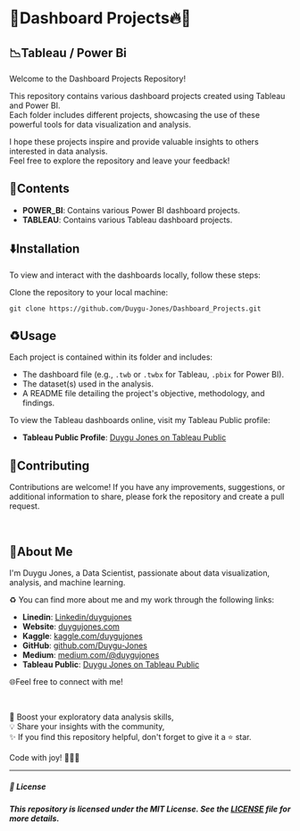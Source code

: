 # 🎯Dashboard Projects🔥🚀

## 📉Tableau / Power Bi

Welcome to the Dashboard Projects Repository! 

This repository contains various dashboard projects created using Tableau and Power BI.<br>
Each folder includes different projects, showcasing the use of these powerful tools for data visualization and analysis.<br>

I hope these projects inspire and provide valuable insights to others interested in data analysis. <br>
Feel free to explore the repository and leave your feedback!<br>


## 📃Contents

- **POWER_BI**: Contains various Power BI dashboard projects.
- **TABLEAU**: Contains various Tableau dashboard projects.


## ⬇️Installation

To view and interact with the dashboards locally, follow these steps:

Clone the repository to your local machine:

    git clone https://github.com/Duygu-Jones/Dashboard_Projects.git


## ♻️Usage

Each project is contained within its folder and includes:

- The dashboard file (e.g., `.twb` or `.twbx` for Tableau, `.pbix` for Power BI).
- The dataset(s) used in the analysis.
- A README file detailing the project's objective, methodology, and findings.

To view the Tableau dashboards online, visit my Tableau Public profile:

- **Tableau Public Profile**: [Duygu Jones on Tableau Public](https://public.tableau.com/app/profile/duygu.jones/vizzes)


## 🤝Contributing

Contributions are welcome! If you have any improvements, suggestions, or additional information to share, please fork the repository and create a pull request.

<br>

## 🌱About Me 

I'm Duygu Jones, a Data Scientist, passionate about data visualization, analysis, and machine learning. 

♻️ You can find more about me and my work through the following links:

- **Linedin**: [Linkedin/duygujones](https://www.linkedin.com/in/duygujones/)
- **Website**: [duygujones.com](https://duygujones.vercel.app/)
- **Kaggle**: [kaggle.com/duygujones](https://www.kaggle.com/duygujones)
- **GitHub**: [github.com/Duygu-Jones](https://github.com/Duygu-Jones)
- **Medium**: [medium.com/@duygujones](https://medium.com/@duygujones)
- **Tableau Public**: [Duygu Jones on Tableau Public](https://public.tableau.com/app/profile/duygu.jones/vizzes)

🌐Feel free to connect with me!

<br>

🎯 Boost your exploratory data analysis skills,<br>
💡 Share your insights with the community,<br>
✨ If you find this repository helpful, don't forget to give it a ⭐ star.<br>

Code with joy! 👩‍💻✨

---



##### 📜 License

##### This repository is licensed under the MIT License. See the [LICENSE](LICENSE) file for more details.
